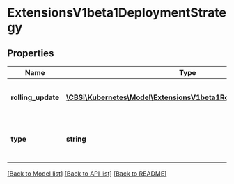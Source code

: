 # ExtensionsV1beta1DeploymentStrategy

## Properties
Name | Type | Description | Notes
------------ | ------------- | ------------- | -------------
**rolling_update** | [**\CBSi\Kubernetes\Model\ExtensionsV1beta1RollingUpdateDeployment**](ExtensionsV1beta1RollingUpdateDeployment.md) | Rolling update config params. Present only if DeploymentStrategyType &#x3D; RollingUpdate. | [optional] 
**type** | **string** | Type of deployment. Can be \&quot;Recreate\&quot; or \&quot;RollingUpdate\&quot;. Default is RollingUpdate. | [optional] 

[[Back to Model list]](../README.md#documentation-for-models) [[Back to API list]](../README.md#documentation-for-api-endpoints) [[Back to README]](../README.md)


